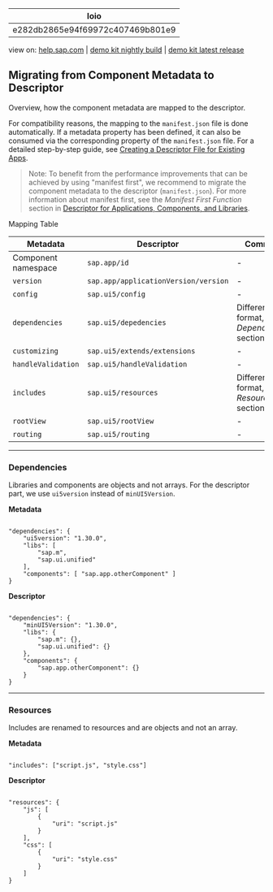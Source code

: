 | loio |
| -----|
| e282db2865e94f69972c407469b801e9 |

<div id="loio">

view on: [help.sap.com](https://help.sap.com/viewer/DRAFT/3237636b137e43519a20ad5513c49ccb/latest/en-US/e282db2865e94f69972c407469b801e9.html) | [demo kit nightly build](https://openui5nightly.hana.ondemand.com/#/topic/e282db2865e94f69972c407469b801e9) | [demo kit latest release](https://openui5.hana.ondemand.com/#/topic/e282db2865e94f69972c407469b801e9)</div>
<!-- loioe282db2865e94f69972c407469b801e9 -->

## Migrating from Component Metadata to Descriptor

Overview, how the component metadata are mapped to the descriptor.

For compatibility reasons, the mapping to the `manifest.json` file is done automatically. If a metadata property has been defined, it can also be consumed via the corresponding property of the `manifest.json` file. For a detailed step-by-step guide, see [Creating a Descriptor File for Existing Apps](Creating_a_Descriptor_File_for_Existing_Apps_3a9baba.md).

> Note:
> To benefit from the performance improvements that can be achieved by using "manifest first", we recommend to migrate the component metadata to the descriptor \(`manifest.json`\). For more information about manifest first, see the *Manifest First Function* section in [Descriptor for Applications, Components, and Libraries](Descriptor_for_Applications,_Components,_and_Libraries_be0cf40.md).
> 
> 

Mapping Table<a name="loioe282db2865e94f69972c407469b801e9__table_ogz_llt_45"/>

|Metadata|Descriptor|Comment|
|--------|----------|-------|
|Component namespace| `sap.app/id` |-|
| `version` | `sap.app/applicationVersion/version` |-|
| `config` | `sap.ui5/config` |-|
| `dependencies` | `sap.ui5/depedencies` |Different format, see *Dependencies* section below|
| `customizing` | `sap.ui5/extends/extensions` |-|
| `handleValidation` | `sap.ui5/handleValidation` |-|
| `includes` | `sap.ui5/resources` |Different format, see *Resources* section below|
| `rootView` | `sap.ui5/rootView` |-|
| `routing` | `sap.ui5/routing` |-|

***

### Dependencies

Libraries and components are objects and not arrays. For the descriptor part, we use `ui5version` instead of `minUI5Version`.

**Metadata** 

```lang-js

"dependencies": {
    "ui5version": "1.30.0",
    "libs": [
        "sap.m",
        "sap.ui.unified"
    ],
    "components": [ "sap.app.otherComponent" ]
}
```

**Descriptor**

```lang-js

"dependencies": {
    "minUI5Version": "1.30.0",
    "libs": {
        "sap.m": {},
        "sap.ui.unified": {}
    },
    "components": {
        "sap.app.otherComponent": {}
    }
}
```

***

### Resources

Includes are renamed to resources and are objects and not an array.

**Metadata**

```lang-js

"includes": ["script.js", "style.css"]
```

**Descriptor**

```lang-js

"resources": {
    "js": [
        {
            "uri": "script.js"
        }
    ],
    "css": [
        {
            "uri": "style.css"
        }
    ]
}
```


